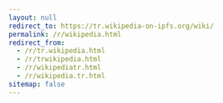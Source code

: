 ```yaml
---
layout: null
redirect_to: https://tr.wikipedia-on-ipfs.org/wiki/
permalink: /r/wikipedia.html
redirect_from:
  - /r/tr.wikipedia.html
  - /r/trwikipedia.html
  - /r/wikipediatr.html
  - /r/wikipedia.tr.html
sitemap: false
---
```

